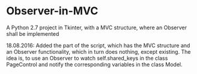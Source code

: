 # Observer-in-MVC
A Python 2.7 project in Tkinter, with a MVC structure, where an Observer shall be implemented

18.08.2016: Added the part of the script, which has the MVC structure and an Observer functionality, which in turn does nothing, except existing. The idea is, to use an Observer to watch self.shared_keys in the class PageControl and notify the corresponding variables in the class Model.
